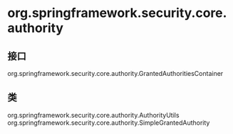 # org.springframework.security.core.authority

## 接口

org.springframework.security.core.authority.GrantedAuthoritiesContainer

## 类

org.springframework.security.core.authority.AuthorityUtils
org.springframework.security.core.authority.SimpleGrantedAuthority




